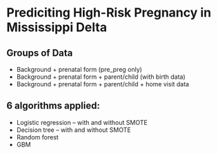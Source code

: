 # Prediciting High-Risk Pregnancy in Mississippi Delta

## Groups of Data
- Background + prenatal form (pre_preg only)
- Background + prenatal form + parent/child (with birth data)
- Background + prenatal form + parent/child + home visit data
 
## 6 algorithms applied:
- Logistic regression – with and without SMOTE
- Decision tree – with and without SMOTE
- Random forest
- GBM